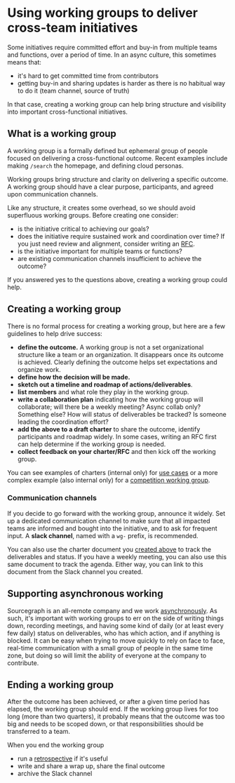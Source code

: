 # Using working groups to deliver cross-team initiatives

Some initiatives require committed effort and buy-in from multiple teams and functions, over a period of time. In an async culture, this sometimes means that:

- it's hard to get committed time from contributors
- getting buy-in and sharing updates is harder as there is no habitual way to do it (team channel, source of truth)

In that case, creating a working group can help bring structure and visibility into important cross-functional initiatives.

## What is a working group

A working group is a formally defined but ephemeral group of people focused on delivering a cross-functional outcome. Recent examples include making `/search` the homepage, and defining cloud personas.

Working groups bring structure and clarity on delivering a specific outcome. A working group should have a clear purpose, participants, and agreed upon communication channels.

Like any structure, it creates some overhead, so we should avoid superfluous working groups. Before creating one consider:

- is the initiative critical to achieving our goals?
- does the initiative require sustained work and coordination over time? If you just need review and alignment, consider writing an [RFC](rfcs/index.md).
- is the initiative important for multiple teams or functions?
- are existing communication channels insufficient to achieve the outcome?

If you answered yes to the questions above, creating a working group could help.

## Creating a working group

There is no formal process for creating a working group, but here are a few guidelines to help drive success:

- **define the outcome.** A working group is not a set organizational structure like a team or an organization. It disappears once its outcome is achieved. Clearly defining the outcome helps set expectations and organize work.
- **define how the decision will be made.**
- **sketch out a timeline and roadmap of actions/deliverables**.
- **list members** and what role they play in the working group.
- **write a collaboration plan** indicating how the working group will collaborate; will there be a weekly meeting? Async collab only? Something else? How will status of deliverables be tracked? Is someone leading the coordination effort?
- **add the above to a draft charter** to share the outcome, identify participants and roadmap widely. In some cases, writing an RFC first can help determine if the working group is needed.
- **collect feedback on your charter/RFC** and then kick off the working group.

You can see examples of charters (internal only) for [use cases](https://docs.google.com/document/d/15OatUU6KwkHlX5ZYFIkcw9ijy3HHWnQ-Dg1hcdmbN-8/edit#heading=h.r0xhzyhlvu20) or a more complex example (also internal only) for a [competition working group](https://docs.google.com/document/d/1bdLf6le1Xt_9-6b-MgbtSXyQwvRYf26Lg1MavIihoVk/edit#heading=h.wvia5fk3nk9z).

### Communication channels

If you decide to go forward with the working group, announce it widely. Set up a dedicated communication channel to make sure that all impacted teams are informed and bought into the initiative, and to ask for frequent input. A **slack channel**, named with a `wg-` prefix, is recommended.

You can also use the charter document you [created above](#creating-a-working-group) to track the deliverables and status. If you have a weekly meeting, you can also use this same document to track the agenda. Either way, you can link to this document from the Slack channel you created.

## Supporting asynchronous working

Sourcegraph is an all-remote company and we work [asynchronously](asynchronous-communication.md). As such, it's important with working groups to err on the side of writing things down, recording meetings, and having some kind of daily (or at least every few daily) status on deliverables, who has which action, and if anything is blocked. It can be easy when trying to move quickly to rely on face to face, real-time communication with a small group of people in the same time zone, but doing so will limit the ability of everyone at the company to contribute.

## Ending a working group

After the outcome has been achieved, or after a given time period has elapsed, the working group should end. If the working group lives for too long (more than two quarters), it probably means that the outcome was too big and needs to be scoped down, or that responsibilities should be transferred to a team.

When you end the working group

- run a [retrospective](retrospectives.md) if it's useful
- write and share a wrap up, share the final outcome
- archive the Slack channel
